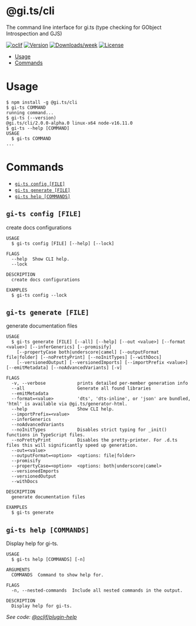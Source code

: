 @gi.ts/cli
==========

The command line interface for gi.ts (type checking for GObject Introspection and GJS)

[![oclif](https://img.shields.io/badge/cli-oclif-brightgreen.svg)](https://oclif.io)
[![Version](https://img.shields.io/npm/v/@gi.ts/cli.svg)](https://npmjs.org/package/@gi.ts/cli)
[![Downloads/week](https://img.shields.io/npm/dw/@gi.ts/cli.svg)](https://npmjs.org/package/@gi.ts/cli)
[![License](https://img.shields.io/npm/l/@gi.ts/cli.svg)](https://github.com/ewlsh/gi.ts/blob/master/package.json)

<!-- toc -->
* [Usage](#usage)
* [Commands](#commands)
<!-- tocstop -->
# Usage
<!-- usage -->
```sh-session
$ npm install -g @gi.ts/cli
$ gi-ts COMMAND
running command...
$ gi-ts (--version)
@gi.ts/cli/2.0.0-alpha.0 linux-x64 node-v16.11.0
$ gi-ts --help [COMMAND]
USAGE
  $ gi-ts COMMAND
...
```
<!-- usagestop -->
# Commands
<!-- commands -->
* [`gi-ts config [FILE]`](#gi-ts-config-file)
* [`gi-ts generate [FILE]`](#gi-ts-generate-file)
* [`gi-ts help [COMMANDS]`](#gi-ts-help-commands)

## `gi-ts config [FILE]`

create docs configurations

```
USAGE
  $ gi-ts config [FILE] [--help] [--lock]

FLAGS
  --help  Show CLI help.
  --lock

DESCRIPTION
  create docs configurations

EXAMPLES
  $ gi-ts config --lock
```

## `gi-ts generate [FILE]`

generate documentation files

```
USAGE
  $ gi-ts generate [FILE] [--all] [--help] [--out <value>] [--format <value>] [--inferGenerics] [--promisify]
    [--propertyCase both|underscore|camel] [--outputFormat file|folder] [--noPrettyPrint] [--noInitTypes] [--withDocs]
    [--versionedOutput] [--versionedImports] [--importPrefix <value>] [--emitMetadata] [--noAdvancedVariants] [-v]

FLAGS
  -v, --verbose            prints detailed per-member generation info
  --all                    Generate all found libraries
  --emitMetadata
  --format=<value>         'dts', 'dts-inline', or 'json' are bundled, 'html' is available via @gi.ts/generator-html.
  --help                   Show CLI help.
  --importPrefix=<value>
  --inferGenerics
  --noAdvancedVariants
  --noInitTypes            Disables strict typing for _init() functions in TypeScript files.
  --noPrettyPrint          Disables the pretty-printer. For .d.ts files this will significantly speed up generation.
  --out=<value>
  --outputFormat=<option>  <options: file|folder>
  --promisify
  --propertyCase=<option>  <options: both|underscore|camel>
  --versionedImports
  --versionedOutput
  --withDocs

DESCRIPTION
  generate documentation files

EXAMPLES
  $ gi-ts generate
```

## `gi-ts help [COMMANDS]`

Display help for gi-ts.

```
USAGE
  $ gi-ts help [COMMANDS] [-n]

ARGUMENTS
  COMMANDS  Command to show help for.

FLAGS
  -n, --nested-commands  Include all nested commands in the output.

DESCRIPTION
  Display help for gi-ts.
```

_See code: [@oclif/plugin-help](https://github.com/oclif/plugin-help/blob/v5.2.9/src/commands/help.ts)_
<!-- commandsstop -->
